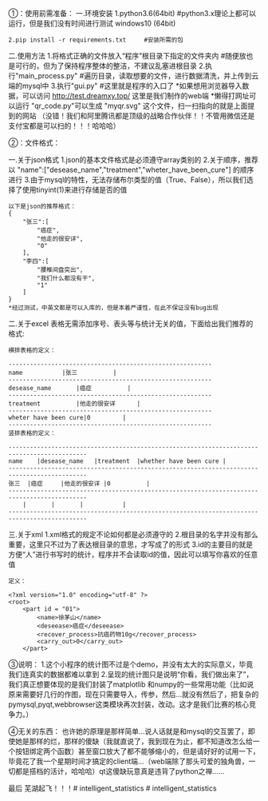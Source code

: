 ①：使用前需准备：
一.环境安装
    1.python3.6(64bit)   #python3.x理论上都可以运行，但是我们没有时间进行测试
      windows10 (64bit)  

    2.pip install -r requirements.txt     #安装所需的包

二.使用方法
    1.将格式正确的文件放入“程序”根目录下指定的文件夹内          #随便放也是可行的，但为了保持程序整体的整洁，不建议乱塞进根目录
    2.执行"main_process.py"         #遍历目录，读取想要的文件，进行数据清洗，并上传到云端的mysql中
    3.执行"gui.py"                  #这里就是程序的入口了
    *如果想用浏览器导入数据，可以访问 http://test.dreamxy.top/  这里是我们制作的web端
    *懒得打网址可以运行 "qr_code.py"可以生成 "myqr.svg" 这个文件，扫一扫指向的就是上面提到的网站
    （没错！我们和阿里腾讯都是顶级的战略合作伙伴！！不管用微信还是支付宝都是可以扫的！！！哈哈哈）

②：文件格式：

一.关于json格式
    1.json的基本文件格式是必须遵守array类别的
    2.关于顺序，推荐以  "name":["desease_name","treatment","wheter_have_been_cure"]    的顺序进行
    3.由于mysql的特性，无法存储布尔类型的值（True、False），所以我们选择了使用tinyint(1)来进行存储是否的值

    以下是json的推荐格式：
    {
        "张三":[
            "癌症",
            "他走的很安详",
            "0"
        ],
        "李四":[
            "腰椎间盘突出",
            "我们什么都没有干",
            "1"
        ]
    }
    *经过测试，中英文都是可以入库的，但是本着严谨性，在此不保证没有bug出现

二.关于excel
    表格无需添加序号、表头等与统计无关的值，下面给出我们推荐的格式:

    横排表格的定义：

    ---------------------------------------------------------
    name		   |张三			|
    ---------------------------------------------------------
    desease_name	   |癌症			|
    ---------------------------------------------------------
    treatment		   |他走的很安详		|
    ---------------------------------------------------------
    wheter have been cure|0			|
    ---------------------------------------------------------
    竖排表格的定义：

    --------------------------------------------------------------------------------------------
    name	|desease_name	|treatment	|whether have been cure	|
    --------------------------------------------------------------------------------------------
    张三	|癌症		|他走的很安详	|0			|
    --------------------------------------------------------------------------------------------
    	|		|		|			|
    --------------------------------------------------------------------------------------------

三.关于xml
    1.xml格式的规定不论如何都是必须遵守的
    2.根目录的名字并没有那么重要，这里只不过为了表达根目录的意思，才写成了<root>的形式
    3.id的主要目的就是方便“人”进行书写时的统计，程序并不会读取id的值，因此可以填写你喜欢的任意值

    定义：

    <?xml version="1.0" encoding="utf-8" ?>
    <root>
        <part id = "01">
            <name>徐茅山</name>
            <deseease>癌症</deseease>
            <recover_process>抗癌药物10g</recover_process>
            <carry_out>0</carry_out>
        </part>




③说明：
    1.这个小程序的统计图不过是个demo，并没有太大的实际意义，毕竟我们连真实的数据都难以拿到
    2.呈现的统计图只是说明“你看，我们做出来了”，我们真正想要体现的是我们封装了matplotlib 和numpy的一些常用功能（比如说原来需要好几行的作图，现在只需要导入，传参，然后...就没有然后了，把复杂的pymysql,pyqt,webbrowser这类模块再次封装，改动。这才是我们比赛的核心竞争力。）












④无关的东西：
也许她的原理是那样简单...说人话就是和mysql的交互罢了，即使她是那样的烂，那样的傻缺（我就直说了，我到现在为止，都不知道改怎么给一个按钮绑定两个函数）甚至窗口放大了都不能够缩小的，但是请好好的试用一下，毕竟花了我一个星期时间才搞定的client端...（web端除了那头可爱的独角兽，一切都是搭档的活计，哈哈哈）qt这傻缺玩意真是违背了python之禅......


最后 芜湖起飞！！！#   i n t e l l i g e n t _ s t a t i s t i c s  
 # intelligent_statistics
